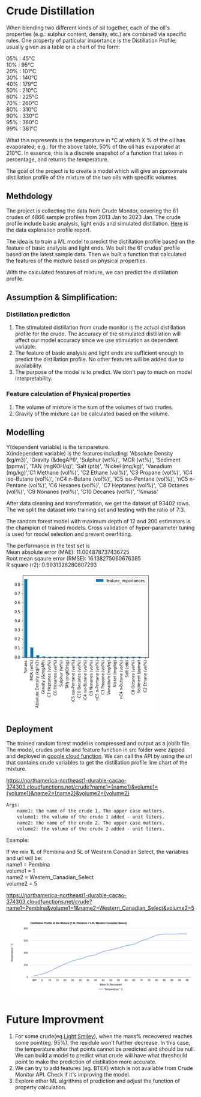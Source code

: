 # Crude Distillation

When blending two different kinds of oil together, each of the oil's properties (e.g.: sulphur content, density, etc.) are combined via specific rules. One property of particular importance is the Distillation Profile; usually given as a table or a chart of the form:

05% : 45°C \
10% : 95°C \
20% : 101°C \
30% : 140°C \
40% : 179°C \
50% : 210°C \
60% : 225°C \
70% : 260°C \
80% : 310°C \
90% : 330°C \
95% : 360°C \
99% : 381°C

What this represents is the temperature in °C at which X % of the oil has evaporated; e.g.: for the above table, 50% of the oil has evaporated at 210°C.
In essence, this is a discrete snapshot of a function that takes in percentage, and returns the temperature.

The goal of the project is to create a model which will give an pproximate distillation profile of the mixture of the two oils with specific volumes.

## Methdology

The project is collecting the data from Crude Monitor, covering the 61 crudes of 4866 sample profiles from 2013 Jan to 2023 Jan. The crude profile include basic analysis, light ends and simulated distillation. [Here]() is the data exploration profile report.

The idea is to train a ML model to predict the distillation profile based on the feature of basic analysis and light ends. We built the 61 crudes' profile based on the latest sample data. Then we built a function that calculated the features of the mixture based on physical properties. 

With the calculated features of mixture, we can predict the distillation profile. 

## Assumption & Simplification:
### Distillation prediction
1. The stimulated distillation from crude monitor is the actual distillation profile for the crude. The accuracy of the stimulated distillation will affect our model accuracy since we use stimulation as dependent variable.
2. The feature of basic analysis and light ends are sufficient enough to predict the distillation profile. No other features will be added due to availability. 
3. The purpose of the model is to predict. We don't pay to much on model interpretability.
### Feature calculation of Physical properties
1. The volume of mixture is the sum of the volumes of two crudes. 
2. Gravity of the mixture can be calculated based on the volume.

## Modelling

Y(dependent variable) is the tempareture. \
X(independent variable) is the features including: 'Absolute Density (kg/m3)', 'Gravity (&degAPI)', 'Sulphur (wt%)', 'MCR (wt%)', 'Sediment (ppmw)', 'TAN (mgKOH/g)', 'Salt (ptb)', 'Nickel (mg/kg)', 'Vanadium (mg/kg)','C1 Methane (vol%)', 'C2 Ethane (vol%)', 'C3 Propane (vol%)', 'iC4 iso-Butane (vol%)', 'nC4 n-Butane (vol%)',
 'iC5 iso-Pentane (vol%)', 'nC5 n-Pentane (vol%)', 'C6 Hexanes (vol%)', 'C7 Heptanes (vol%)', 'C8 Octanes (vol%)', 'C9 Nonanes (vol%)', 'C10 Decanes (vol%)', '%mass'

After data cleaning and transformation, we get the dataset of 93402 rows. The we split the dataset into training set and testing with the ratio of 7:3.

The random forest model with maximum depth of 12 and 200 estimators is the champion of trained models. Cross validation of hyper-parameter tuning is used for model selection and prevent overfitting. 

The performance in the test set is \
Mean absolute error (MAE): 11.004878737436725 \
Root mean sqaure error (RMSE): 16.138275060676385 \
R square (r2): 0.9931326280807293

![feature_importance](docs/images/feature.png)

## Deployment

The trained random forest model is compressed and output as a joblib file. The model, crudes profile and feature function in src folder were zipped and deployed in [google cloud function](https://cloud.google.com/functions). We can call the API by using the url that contains crude variables to get the distillation profile line chart of the mixture.

https://northamerica-northeast1-durable-cacao-374303.cloudfunctions.net/crude?name1={name1}&volume1={volume1}&name2={name2}&volume2={volume2}
    
    Args:
        name1: the name of the crude 1. The upper case matters.
        volume1: the volume of the crude 1 added - unit liters.
        name2: the name of the crude 2. The upper case matters.
        volume2: the volume of the crude 2 added - unit liters.

Example:

If we mix 1L of Pembina and 5L of Western Canadian Select, the variables and url will be: \
name1 = Pembina \
volume1 = 1 \
name2 = Western_Canadian_Select \
volume2 = 5

https://northamerica-northeast1-durable-cacao-374303.cloudfunctions.net/crude?name1=Pembina&volume1=1&name2=Western_Canadian_Select&volume2=5

![line_chart](docs/images/line_chart.png)


# Future Improvment
1. For some crude(eg.[Light Smiley](https://crudemonitor.ca/crudes/crude.php?acr=MSY)), when the mass% receovered reaches some point(eg. 95%), the residule won't further decrease. In this case, the temperature after that points cannot be predicted and should be null. We can build a model to predict what crude will have what threshould point to make the prediction of distillation more accurate. 
2. We can try to add features (eg. BTEX) which is not available from Crude Monitor API. Check if it's improving the model. 
3. Explore other ML algrithms of prediction and adjust the function of property calculation.


